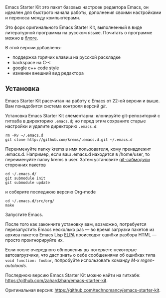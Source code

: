Emacs Starter Kit это пакет базовых настроек редактора Emacs, он
идеален для быстрого начала работы, дополнения своими настройками и
переноса между компьютерами.

Это форк оригинального Emacs Starter Kit, выполненный в виде
литературной программы на русском языке. Почитать о программе можно в
[блоге](http://zahardzhan.github.com/2010/emacs-starter-kit-the-program.html).

В этой версии добавлены:
 - поддержка горячих клавиш на русской раскладке
 - backspace на C-<
 - google c++ code style
 - изменен внешний вид редактора

## Установка

Emacs Starter Kit рассчитан на работу с Emacs от 22-ой версии и
выше. Вам понадобится система контроля версий *git*.

Установка Emacs Starter Kit элементарна: клонируйте git-репозиторий с
гитхаба в директорию `.emacs.d`; но перед этим сохраните старые
настройки и удалите директорию `.emacs.d`:

    rm -Rv ~/.emacs.d
    git clone http://github.com/krems/.emacs.d.git ~/.emacs.d
   
Переименуйте папку krems в имя пользователя, кому пренадлежит .emacs.d.
Например, если ваш .emacs.d находится в /home/user, то переименуйте папку krems в user.
Затем установите
[git-сабмодули](http://www.kernel.org/pub/software/scm/git/docs/user-manual.html#submodules)
сторонних пакетов
   
    cd ~/.emacs.d/
    git submodule init
    git submodule update
   
и соберите последнюю версию Org-mode
   
    cd ~/.emacs.d/src/org/
    make

Запустите Emacs.

После того как закончите установку вам, возможно, потребуется
перезапустить Emacs несколько раз — во время загрузки пакетов из
архива пакетов Emacs Lisp [ELPA](http://tromey.com/elpa/) происходят
ошибки разбора HTML — просто проигнорируйте их.

Если после очередного обновления вы потеряете некоторые
автозагрузчики, что даст знать о себе сообщениями об ошибках типа
`void function: foobar`, попробуйте использовать команду *M-x
regen-autoloads*.

Последнюю версию Emacs Starter Kit можно найти на гитхабе:
https://github.com/zahardzhan/emacs-starter-kit.

Оригинальная версия: https://github.com/technomancy/emacs-starter-kit.
